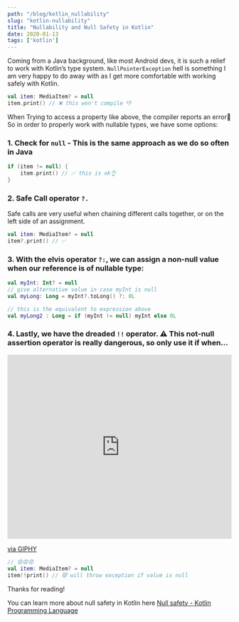 ```yaml
---
path: "/blog/kotlin_nullability"
slug: "kotlin-nullability"
title: "Nullability and Null Safety in Kotlin"
date: 2020-01-13
tags: ['kotlin']
---
```


Coming from a Java background, like most Android devs, it is such a relief to work with Kotlin’s type system.
`NullPointerException` hell is something I am very happy to do away with as I get more comfortable with working safely with Kotlin.


```kotlin
val item: MediaItem? = null
item.print() // ❌ this won't compile 👎
```
When Trying to access a property like above, the compiler reports an error🎉
So in order to properly work with nullable types, we have some options:

### 1. Check for `null` - This is the same approach as we do so often in Java
```kotlin
if (item != null) {
	item.print() // ✅ this is ok👌
}
```

### 2. Safe Call operator `?.`
Safe calls are very useful when chaining different calls together, or on the left side of an assignment.
```kotlin
val item: MediaItem? = null
item?.print() // ✅
```

### 3. With the elvis operator `?:`, we can assign a non-null value when our reference is of nullable type:
```kotlin
val myInt: Int? = null
// give alternative value in case myInt is null
val myLong: Long = myInt?.toLong() ?: 0L

// this is the equivalent to expression above
val myLong2 : Long = if (myInt != null) myInt else 0L
```

### 4. Lastly, we have the dreaded `!!` operator. ⚠️ This not-null assertion operator is really dangerous, so only use it if when…
<div style="width:100%;height:0;padding-bottom:82%;position:relative;"><iframe src="https://giphy.com/embed/KhliiAkDFP9YY" width="100%" height="100%" style="position:absolute" frameBorder="0" class="giphy-embed" allowFullScreen></iframe></div><p><a href="https://giphy.com/gifs/KhliiAkDFP9YY">via GIPHY</a></p>

```kotlin
// 😡😡😡
val item: MediaItem? = null
item!!print() // 😾 will throw exception if value is null

```

Thanks for reading!



You can learn more about null safety in Kotlin here [Null safety - Kotlin Programming Language](https://kotlinlang.org/docs/tutorials/kotlin-for-py/null-safety.html)
